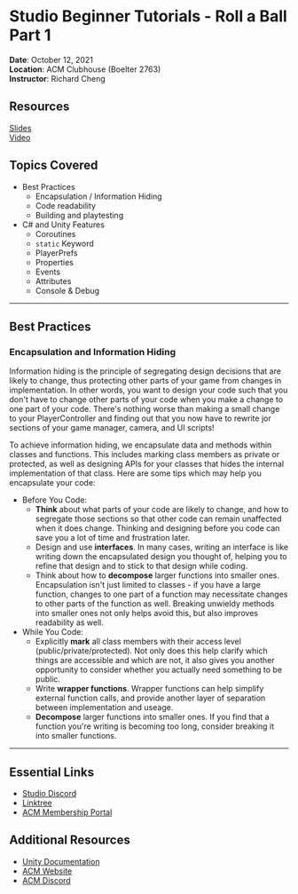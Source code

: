 # Studio Beginner Tutorials - Roll a Ball Part 1

**Date**: October 12, 2021<br>
**Location**: ACM Clubhouse (Boelter 2763)<br>
**Instructor**: Richard Cheng

## Resources
[Slides](https://docs.google.com/presentation/d/1L0TkCA3rF4-21-083rHygDGLCpq74LlxKdzWgMmwTaU/edit?usp=sharing)<br>
[Video]()<br>

## Topics Covered
* Best Practices
  * Encapsulation / Information Hiding
  * Code readability
  * Building and playtesting
* C# and Unity Features
  * Coroutines
  * ```static``` Keyword
  * PlayerPrefs
  * Properties
  * Events
  * Attributes
  * Console & Debug
---
## Best Practices
### Encapsulation and Information Hiding
Information hiding is the principle of segregating design decisions that are likely to change, thus protecting other parts of your game from changes in implementation. In other words, you want to design your code such that you don't have to change other parts of your code when you make a change to one part of your code. There's nothing worse than making a small change to your PlayerController and finding out that you now have to rewrite jor sections of your game manager, camera, and UI scripts!

To achieve information hiding, we encapsulate data and methods within classes and functions. This includes marking class members as private or protected, as well as designing APIs for your classes that hides the internal implementation of that class. Here are some tips which may help you encapsulate your code:
* Before You Code:
  * **Think** about what parts of your code are likely to change, and how to segregate those sections so that other code can remain unaffected when it does change. Thinking and designing before you code can save you a lot of time and frustration later.
  * Design and use **interfaces**. In many cases, writing an interface is like writing down the encapsulated design you thought of, helping you to refine that design and to stick to that design while coding.
  * Think about how to **decompose** larger functions into smaller ones. Encapsulation isn't just limited to classes - if you have a large function, changes to one part of a function may necessitate changes to other parts of the function as well. Breaking unwieldy methods into smaller ones not only helps avoid this, but also improves readability as well.
* While You Code:
  * Explicitly **mark** all class members with their access level (public/private/protected). Not only does this help clarify which things are accessible and which are not, it also gives you another opportunity to consider whether you actually need something to be public.
  * Write **wrapper functions**. Wrapper functions can help simplify external function calls, and provide another layer of separation between implementation and useage.
  * **Decompose** larger functions into smaller ones. If you find that a function you're writing is becoming too long, consider breaking it into smaller functions.

---
## Essential Links
- [Studio Discord](https://discord.com/invite/bBk2Mcw)
- [Linktree](https://linktr.ee/acmstudio)
- [ACM Membership Portal](https://members.uclaacm.com/)

## Additional Resources
- [Unity Documentation](https://docs.unity3d.com/Manual/index.html)
- [ACM Website](https://www.uclaacm.com/)
- [ACM Discord](https://discord.com/invite/eWmzKsY)
